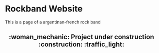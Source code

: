 # Rockband Website  

This is a page of a argentinan-french rock band


<h2 align="center">
:woman_mechanic: Project under construction :construction: 	:traffic_light:
  
 </h2>
